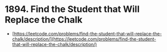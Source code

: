 # 1894. Find the Student that Will Replace the Chalk

- [https://leetcode.com/problems/find-the-student-that-will-replace-the-chalk/description/](https://leetcode.com/problems/find-the-student-that-will-replace-the-chalk/description/)
